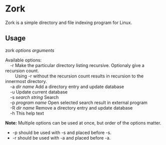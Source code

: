 Zork
====

Zork is a simple directory and file indexing program for Linux.

Usage
---------
zork *options* *arguments*  

Available options:  
&nbsp;&nbsp;&nbsp;&nbsp;-r Make the particular directory listing recursive. Optionaly give a recursion count.  
&nbsp;&nbsp;&nbsp;&nbsp;&nbsp;&nbsp;&nbsp;&nbsp;Using -r without the recursion count results in recursion to the innermost directory.  
&nbsp;&nbsp;&nbsp;&nbsp;-a *dir name* Add a directory entry and update database  
&nbsp;&nbsp;&nbsp;&nbsp;-u Update current database  
&nbsp;&nbsp;&nbsp;&nbsp;-s *search string* Search  
&nbsp;&nbsp;&nbsp;&nbsp;-p *program name* Open selected search result in external program  
&nbsp;&nbsp;&nbsp;&nbsp;-R *dir name* Remove a directory entry and update database  
&nbsp;&nbsp;&nbsp;&nbsp;-h This help text  

<b>Note:</b> Multiple options can be used at once, but order of the options matter.
* -p should be used with -s and placed before -s.  
* -r should be used with -a and placed before -a.

